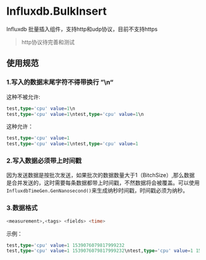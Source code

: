 # Influxdb.BulkInsert

Influxdb 批量插入组件，支持http和udp协议，目前不支持https

>http协议待完善和测试

## 使用规范

### 1.写入的数据**末尾**字符不得带换行 ”\n“

这种不被允许:
````sql
test,type='cpu' value=1\n
test,type='cpu' value=1\ntest,type='cpu' value=1\n
````

这种允许：
````sql
test,type='cpu' value=1
test,type='cpu' value=1\ntest,type='cpu' value=1
````

### 2.写入数据必须带上时间戳

因为发送数据是按批次发送，如果批次的数据数量大于1（BitchSize）,那么数据是合并发送的，这时需要每条数据都带上时间戳，不然数据将会被覆盖。可以使用 `InfluxdbTimeGen.GenNanosecond()`来生成纳秒时间戳，时间戳必须为纳秒。

### 3.数据格式

````sql
<measurement>,<tags> <fields> <time>
````

示例：

````sql
test,type='cpu' value=1 1539076079817999232
test,type='cpu' value=1 1539076079817999232\ntest,type='cpu' value=1 1539076079817999232
````

